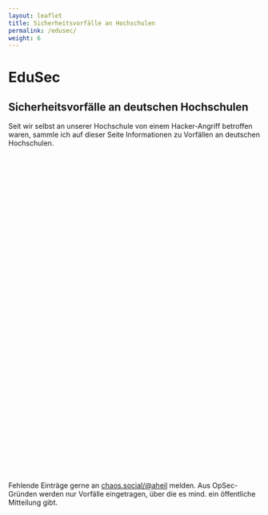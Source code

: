 ```yaml
---
layout: leaflet
title: Sicherheitsvorfälle an Hochschulen
permalink: /edusec/
weight: 6
---
```


# EduSec

## Sicherheitsvorfälle an deutschen Hochschulen

Seit wir selbst an unserer Hochschule von einem Hacker-Angriff betroffen waren, sammle ich auf dieser Seite Informationen zu Vorfällen an deutschen Hochschulen. 

 <div id="map" style="height: 640px;" ></div>

Fehlende Einträge gerne an [chaos.social/@aheil](https://chaos.social/@aheil) melden. Aus OpSec-Gründen werden nur Vorfälle eingetragen, über die es mind. ein öffentliche Mitteilung gibt.

 <script>

var _year2018Opacity = 0.4;
var _year2019Opacity = 0.4;
var _year2022Opacity = 0.5;
var _year2021Opacity = 0.5;
var _year2022Opacity = 0.7;
var _year2023Opacity = 1.0;

var map = L.map('map').setView([51.00, 10.00], 6);

L.tileLayer('https://tile.openstreetmap.org/{z}/{x}/{y}.png', {
    maxZoom: 19,
    attribution: '&copy; <a href="http://www.openstreetmap.org/copyright">OpenStreetMap</a>'
}).addTo(map);

<!-- - Vorfälle 2018 ---> 

var marker_uniulm = L.marker([48.42663630237683, 9.954956005537442]).addTo(map);
marker_uniulm.bindPopup("<b>Universität Ulm</b><br>26.09.2019<br>https://www.uni-ulm.de/en/forschung/forschung-aktuell-details/article/hackerangriff-an-der-universitaet-offenbar-keine-daten-manipuliert-oder-missbraucht/").setOpacity(_year2018Opacity);

<!-- - Vorfälle 2019 ---> 

var marker_medhanover = L.marker([52.384706507048335, 9.804138466565322]).addTo(map);
marker_medhanover.bindPopup("<b>Medizinische Hochschule Hannover</b><br>26.09.2019<br>https://www.heise.de/newsticker/meldung/Emotet-befaellt-Medizinische-Hochschule-Hannover-4541189.html").setOpacity(_year2019Opacity);

var marker_giessen = L.marker([50.58073525472247, 8.677098435280982]).addTo(map);
marker_giessen.bindPopup("<b>Universität Gießen</b><br>09.12.2019<br>https://www.heise.de/newsticker/meldung/Uni-Giessen-offline-und-lahmgelegt-Cyber-Ermittler-eingeschaltet-4608662.html").setOpacity(_year2019Opacity);

var marker_kathfr = L.marker([48.00400789691404, 7.857480726868274]).addTo(map);
marker_kathfr.bindPopup("<b>Katholische Hochschule Freiburg</b><br>19.12.2019<br>https://www.heise.de/newsticker/meldung/Shutdown-der-IT-Infrastruktur-Malware-befaellt-Katholische-Hochschule-Freiburg-4620194.html").setOpacity(_year2019Opacity);

<!-- - Vorfälle 2021 ---> 

var marker_tuberlin = L.marker([52.51259746641021, 13.32691241005908]).addTo(map);
marker_tuberlin.bindPopup("<b>TU Berlin</b><br>21.06.2021<br>https://www.heise.de/news/Cyberangriff-TU-Berlin-rechnet-mit-monatelangen-IT-Einschraenkungen-6061688.html").setOpacity(_year2021Opacity);

<!-- - Vorfälle 2022 ---> 

var marker_neuenburg= L.marker([46.99400854661084, 6.938703098338694]).addTo(map);
marker_neuenburg.bindPopup("<b>Universität Neuenburg (Neuchâtel-Université)</b><br>18.02.2022<br>https://www.fm1today.ch/schweiz/universitaet-neuenburg-von-hackern-angegriffen-145512415").setOpacity(_year2022Opacity);

var marker_phfreiburg= L.marker([47.980912680971144, 7.892471353691278]).addTo(map);
marker_phfreiburg.bindPopup("<b>PH Freiburg</b><br>10.06.2022<br>https://www.swr.de/swraktuell/baden-wuerttemberg/suedbaden/ph-freiburg-von-cyberangriff-betroffen-100.html").setOpacity(_year2022Opacity);

var marker_fhmuenster = L.marker([51.97194944789303, 7.595442493833062]).addTo(map);
marker_fhmuenster.bindPopup("<b>Fachhochschule Münster</b><br>23.06.2022<br>https://www1.wdr.de/nachrichten/westfalen-lippe/hackerangriff-fachhochschule-muenster-fh-100.html").setOpacity(_year2022Opacity);

var marker_bergischeuni = L.marker([51.24516944577138, 7.149426966813448]).addTo(map);
marker_bergischeuni.bindPopup("<b>Bergische Universität Wuppertal</b><br>26.07.2022<br>https://www1.wdr.de/nachrichten/rheinland/hackerangriff-auf-wuppertaler-universitaet-100.html").setOpacity(_year2022Opacity);

var marker_ansbach = L.marker([49.31287462029946, 10.5672619284774]).addTo(map);
marker_ansbach.bindPopup("<b>Hochschule Ansbach</b><br>20.10.2022<br>https://www.sueddeutsche.de/bayern/hackerangriff-hochschule-ansbach-lka-cyberattacke-1.5678669").setOpacity(_year2022Opacity);

var marker_hhn = L.marker([49.12188926543984, 9.211406858124464]).addTo(map);
marker_hhn.bindPopup("<b>Hochschule Heilbronn</b><br>3.11.2022<br>https://www.swr.de/swraktuell/baden-wuerttemberg/heilbronn/cyberangriff-durch-hacker-bestaetigt-hochschule-heilbronn-100.html").setOpacity(_year2022Opacity);

var marker_due = L.marker([48.40855602073308, 9.998293112505305]).addTo(map);
marker_due.bindPopup("<b>Technische Hochschule Ulm</b><br>12.11.2022<br>https://www.augsburger-allgemeine.de/neu-ulm/ulm-cyberangriff-auf-die-hochschule-ulm-id64650131.html").setOpacity(_year2022Opacity);

var marker_due1 = L.marker([51.43337049989403, 6.802082052295569]).addTo(map);
marker_due1.bindPopup("<b>Universität Duisburg-Essen</b><br>28.11.2022<br>https://www1.wdr.de/nachrichten/ruhrgebiet/universitaet-duisburg-essen-stoerung-100.html").setOpacity(_year2022Opacity);

var marker_due2 = L.marker([51.466315380571494, 7.016386593717399]).addTo(map);
marker_due2.bindPopup("<b>Universität Duisburg-Essen</b><br>28.11.2022<br>https://www1.wdr.de/nachrichten/ruhrgebiet/universitaet-duisburg-essen-stoerung-100.html").setOpacity(_year2022Opacity);

var marker_due2 = L.marker([51.4277224735187, 6.79900813012635]).addTo(map);
marker_due2.bindPopup("<b>Universität Duisburg-Essen</b><br>28.11.2022<br>https://www.t-online.de/region/essen/id_100097744/uni-duisburg-essen-erneut-opfer-eines-hackerangriffs.html").setOpacity(_year2022Opacity);

var marker_zwickau22 = L.marker([50.713909859787854, 12.49777140782187]).addTo(map);
marker_zwickau22.bindPopup("<b>Westsächsische Hochschule Zwickau</b><br>30.12.2022<br>https://www.mdr.de/nachrichten/sachsen/chemnitz/zwickau/hackerangriff-cyberangriff-cyberattacke-westsaechsische-hochschule-100.html").setOpacity(_year2022Opacity);

<!-- - Vorfälle 2023 ---> 

var marker_hh = L.marker([53.55487009539829, 10.020802615688522]).addTo(map);
marker_hh.bindPopup("<b>Hochschule für Angewandte Wissenschaften Hamburg</b><br>05.01.2023<br>https://www.heise.de/news/Hochschule-fuer-Angewandte-Wissenschaften-Hamburg-hart-von-Cyberattacke-getroffen-7449611.html");

var marker_uniinsbruck23 = L.marker([47.263601750201886, 11.383864972893273]).addTo(map);
marker_uniinsbruck23.bindPopup("<b>Universität Innsbruck</b><br>16.01.2023<br>https://www.derstandard.de/story/2000142607899/cyberangriff-auf-it-der-universitaet-innsbruck");

var marker_tufreiberg23 = L.marker([50.91832830564631, 13.340937204373903]).addTo(map);
marker_tufreiberg23.bindPopup("<b>TU Bergakademie Freiberg</b><br>19.01.2023<br>https://www.forschung-und-lehre.de/management/tu-freiberg-komplett-offline-5334").openPopup();

import incidents from '../assets/incidents.json' assert { type: 'JSON' };
console.log(data);


</script>



